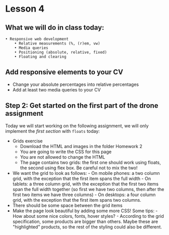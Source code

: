 # Lesson 4

## What we will do in class today:
```
• Responsive web development
    • Relative measurements (%, (r)em, vw)
    • Media queries
    • Positioning (absolute, relative, fixed)
    • Floating and clearing
```

## Add responsive elements to your CV
- Change your absolute percentages into relative percentages
- Add at least two media queries to your CV

## Step 2: Get started on the first part of the drone assignment
Today we will start working on the following assignment, we will only implement the *first section* with `floats` today: 
- Grids exercise
    - Download the HTML and images in the folder Homework 2
    - You are going to write the CSS for this page
    - You are not allowed to change the HTML
    - The page contains two grids: the first one should work using floats, the second using flex box. Be careful not to mix the two!
- We want the grid to look as follows:
      - On mobile phones: a two column grid, with the exception that the first item spans the full width
      - On tablets: a three column grid, with the exception that the first two items span the full width together (so first we have two columns, then after the first two items we have three columns)
      - On desktops: a four column grid, with the exception that the first item spans two columns.
- There should be some space between the grid items
- Make the page look beautiful by adding some more CSS! Some tips:
      - How about some nice colors, fonts, hover styles?
      - According to the grid specification, some products are bigger than others. Maybe these are "highlighted" products, so the rest of the styling could also be different.


